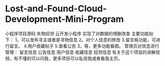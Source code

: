 # Lost-and-Found-Cloud-Development-Mini-Program
小程序项目源码 失物招领 云开发小程序 实现了对数据的增删改查 主要功能如下： 1。可以发布寻主或者是寻物信息 2。对个人信息的修改 3.留言板功能，可进行留言。 4.用户收藏帖子 5.查看公告 3。等，更多功能看图。  管理员对信息进行管理： 留言信息 公告信息 用户信息 收藏信息 招领信息  有关于这个项目的讲解视频，有不懂的可以问我，更多项目可以私信我或者看我主页。
